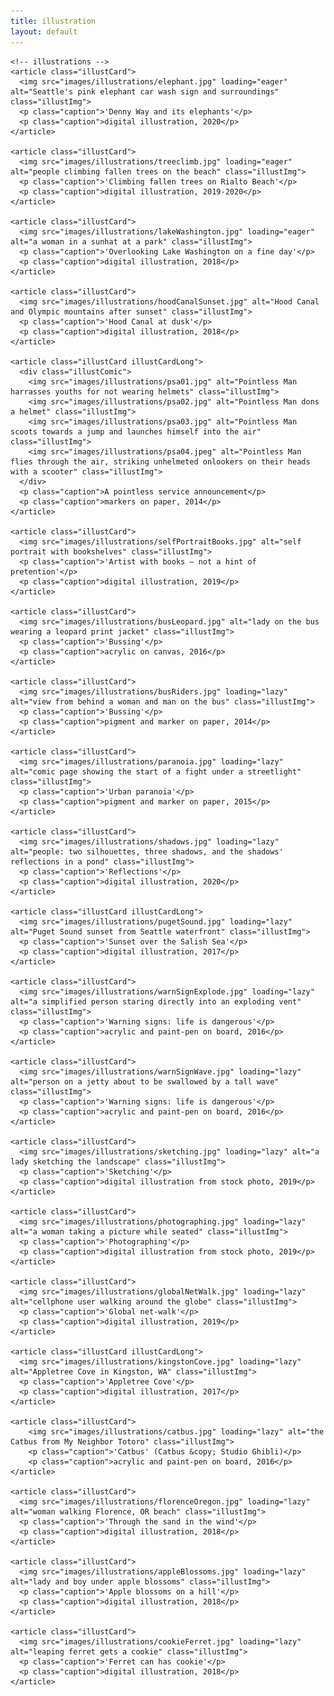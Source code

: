 ```yaml
---
title: illustration
layout: default
---
```


<section class="illustContainer">

    <!-- illustrations -->
    <article class="illustCard">
      <img src="images/illustrations/elephant.jpg" loading="eager" alt="Seattle's pink elephant car wash sign and surroundings" class="illustImg">
      <p class="caption">'Denny Way and its elephants'</p>
      <p class="caption">digital illustration, 2020</p>
    </article>

    <article class="illustCard">
      <img src="images/illustrations/treeclimb.jpg" loading="eager" alt="people climbing fallen trees on the beach" class="illustImg">
      <p class="caption">'Climbing fallen trees on Rialto Beach'</p>
      <p class="caption">digital illustration, 2019-2020</p>
    </article>

    <article class="illustCard">
      <img src="images/illustrations/lakeWashington.jpg" loading="eager" alt="a woman in a sunhat at a park" class="illustImg">
      <p class="caption">'Overlooking Lake Washington on a fine day'</p>
      <p class="caption">digital illustration, 2018</p>
    </article>

    <article class="illustCard">
      <img src="images/illustrations/hoodCanalSunset.jpg" alt="Hood Canal and Olympic mountains after sunset" class="illustImg">
      <p class="caption">'Hood Canal at dusk'</p>
      <p class="caption">digital illustration, 2018</p>
    </article>

    <article class="illustCard illustCardLong">
      <div class="illustComic">
        <img src="images/illustrations/psa01.jpg" alt="Pointless Man harrasses youths for not wearing helmets" class="illustImg">
        <img src="images/illustrations/psa02.jpg" alt="Pointless Man dons a helmet" class="illustImg">
        <img src="images/illustrations/psa03.jpg" alt="Pointless Man scoots towards a jump and launches himself into the air" class="illustImg">
        <img src="images/illustrations/psa04.jpeg" alt="Pointless Man flies through the air, striking unhelmeted onlookers on their heads with a scooter" class="illustImg">
      </div>
      <p class="caption">A pointless service announcement</p>
      <p class="caption">markers on paper, 2014</p>
    </article>

    <article class="illustCard">
      <img src="images/illustrations/selfPortraitBooks.jpg" alt="self portrait with bookshelves" class="illustImg">
      <p class="caption">'Artist with books – not a hint of pretention'</p>
      <p class="caption">digital illustration, 2019</p>
    </article>

    <article class="illustCard">
      <img src="images/illustrations/busLeopard.jpg" alt="lady on the bus wearing a leopard print jacket" class="illustImg">
      <p class="caption">'Bussing'</p>
      <p class="caption">acrylic on canvas, 2016</p>
    </article>

    <article class="illustCard">
      <img src="images/illustrations/busRiders.jpg" loading="lazy" alt="view from behind a woman and man on the bus" class="illustImg">
      <p class="caption">'Bussing'</p>
      <p class="caption">pigment and marker on paper, 2014</p>
    </article>

    <article class="illustCard">
      <img src="images/illustrations/paranoia.jpg" loading="lazy" alt="comic page showing the start of a fight under a streetlight" class="illustImg">
      <p class="caption">'Urban paranoia'</p>
      <p class="caption">pigment and marker on paper, 2015</p>
    </article>

    <article class="illustCard">
      <img src="images/illustrations/shadows.jpg" loading="lazy" alt="people: two silhouettes, three shadows, and the shadows' reflections in a pond" class="illustImg">
      <p class="caption">'Reflections'</p>
      <p class="caption">digital illustration, 2020</p>
    </article>

    <article class="illustCard illustCardLong">
      <img src="images/illustrations/pugetSound.jpg" loading="lazy" alt="Puget Sound sunset from Seattle waterfront" class="illustImg">
      <p class="caption">'Sunset over the Salish Sea'</p>
      <p class="caption">digital illustration, 2017</p>
    </article>

    <article class="illustCard">
      <img src="images/illustrations/warnSignExplode.jpg" loading="lazy" alt="a simplified person staring directly into an exploding vent" class="illustImg">
      <p class="caption">'Warning signs: life is dangerous'</p>
      <p class="caption">acrylic and paint-pen on board, 2016</p>
    </article>

    <article class="illustCard">
      <img src="images/illustrations/warnSignWave.jpg" loading="lazy" alt="person on a jetty about to be swallowed by a tall wave" class="illustImg">
      <p class="caption">'Warning signs: life is dangerous'</p>
      <p class="caption">acrylic and paint-pen on board, 2016</p>
    </article>

    <article class="illustCard">
      <img src="images/illustrations/sketching.jpg" loading="lazy" alt="a lady sketching the landscape" class="illustImg">
      <p class="caption">'Sketching'</p>
      <p class="caption">digital illustration from stock photo, 2019</p>
    </article>

    <article class="illustCard">
      <img src="images/illustrations/photographing.jpg" loading="lazy" alt="a woman taking a picture while seated" class="illustImg">
      <p class="caption">'Photographing'</p>
      <p class="caption">digital illustration from stock photo, 2019</p>
    </article>

    <article class="illustCard">
      <img src="images/illustrations/globalNetWalk.jpg" loading="lazy" alt="cellphone user walking around the globe" class="illustImg">
      <p class="caption">'Global net-walk'</p>
      <p class="caption">digital illustration, 2019</p>
    </article>

    <article class="illustCard illustCardLong">
      <img src="images/illustrations/kingstonCove.jpg" loading="lazy" alt="Appletree Cove in Kingston, WA" class="illustImg">
      <p class="caption">'Appletree Cove'</p>
      <p class="caption">digital illustration, 2017</p>
    </article>

    <article class="illustCard">
        <img src="images/illustrations/catbus.jpg" loading="lazy" alt="the Catbus from My Neighbor Totoro" class="illustImg">
        <p class="caption">'Catbus' (Catbus &copy; Studio Ghibli)</p>
        <p class="caption">acrylic and paint-pen on board, 2016</p>
    </article>

    <article class="illustCard">
      <img src="images/illustrations/florenceOregon.jpg" loading="lazy" alt="woman walking Florence, OR beach" class="illustImg">
      <p class="caption">'Through the sand in the wind'</p>
      <p class="caption">digital illustration, 2018</p>
    </article>

    <article class="illustCard">
      <img src="images/illustrations/appleBlossoms.jpg" loading="lazy" alt="lady and boy under apple blossoms" class="illustImg">
      <p class="caption">'Apple blossoms on a hill'</p>
      <p class="caption">digital illustration, 2018</p>
    </article>

    <article class="illustCard">
      <img src="images/illustrations/cookieFerret.jpg" loading="lazy" alt="leaping ferret gets a cookie" class="illustImg">
      <p class="caption">'Ferret can has cookie'</p>
      <p class="caption">digital illustration, 2018</p>
    </article>
</section>
